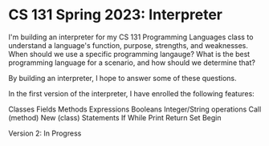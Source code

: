 # CS 131 Spring 2023: Interpreter

I'm building an interpreter for my CS 131 Programming Languages class to understand a language's function, purpose, strengths, and weaknesses. When should we use a specific programming langauge? What is the best programming language for a scenario, and how should we determine that?

By building an interpreter, I hope to answer some of these questions.

In the first version of the interpreter, I have enrolled the following features:

Classes
  Fields
  Methods
Expressions
  Booleans
  Integer/String operations
  Call (method)
  New (class)
Statements
  If
  While
  Print
  Return
  Set
  Begin
  
  Version 2: In Progress
